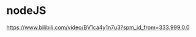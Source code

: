 <!--
 * @Author: your name
 * @Date: 2021-12-13 15:45:25
 * @LastEditTime: 2021-12-13 16:06:37
 * @LastEditors: your name
 * @Description: 打开koroFileHeader查看配置 进行设置: https://github.com/OBKoro1/koro1FileHeader/wiki/%E9%85%8D%E7%BD%AE
 * @FilePath: \nodeJS\README.md
-->

# nodeJS

https://www.bilibili.com/video/BV1ca4y1n7u3?spm_id_from=333.999.0.0
